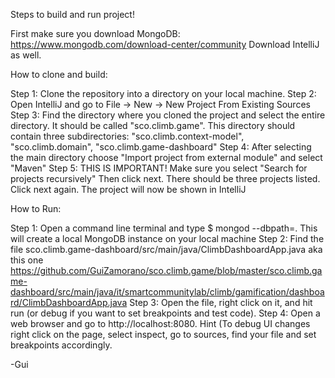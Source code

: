 Steps to build and run project!

First make sure you download MongoDB: https://www.mongodb.com/download-center/community
Download IntelliJ as well.

How to clone and build:

Step 1: Clone the repository into a directory on your local machine.
Step 2: Open IntelliJ and go to File -> New -> New Project From Existing Sources
Step 3: Find the directory where you cloned the project and select the entire directory. It should be called "sco.climb.game". This directory should contain three subdirectories: "sco.climb.context-model", "sco.climb.domain", "sco.climb.game-dashboard"
Step 4: After selecting the main directory choose "Import project from external module" and select "Maven"
Step 5: THIS IS IMPORTANT! Make sure you select "Search for projects recursively" Then click next. There should be three projects listed. Click next again. The project will now be shown in IntelliJ

How to Run:

Step 1: Open a command line terminal and type 
  $ mongod --dbpath=.
This will create a local MongoDB instance on your local machine
Step 2: Find the file sco.climb.game-dashboard/src/main/java/ClimbDashboardApp.java aka this one https://github.com/GuiZamorano/sco.climb.game/blob/master/sco.climb.game-dashboard/src/main/java/it/smartcommunitylab/climb/gamification/dashboard/ClimbDashboardApp.java
Step 3: Open the file, right click on it, and hit run (or debug if you want to set breakpoints and test code).
Step 4: Open a web browser and go to http://localhost:8080. Hint (To debug UI changes right click on the page, select inspect, go to sources, find your file and set breakpoints accordingly.

-Gui
